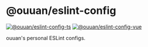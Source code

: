 # @ouuan/eslint-config

[![@ouuan/eslint-config-ts](https://shields.ouuan.moe/npm/v/ouuan/eslint-config-ts)](https://www.npmjs.com/package/@ouuan/eslint-config-ts)
[![@ouuan/eslint-config-vue](https://shields.ouuan.moe/npm/v/ouuan/eslint-config-vue)](https://www.npmjs.com/package/@ouuan/eslint-config-vue)

ouuan's personal ESLint configs.
